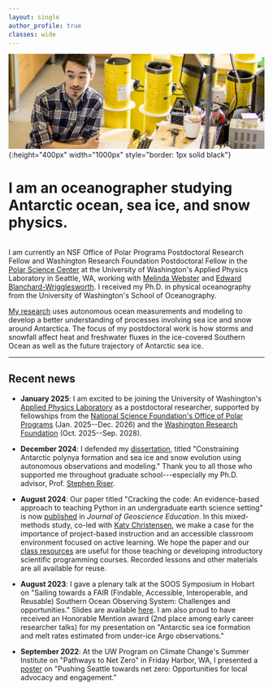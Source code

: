 ```yaml
---
layout: single
author_profile: true
classes: wide
---
```


![Myself in the Riser Argo float lab at the University of Washington (credit: Dennis Wise)](/assets/images/Riser_lab.jpg){:height="400px" width="1000px" style="border: 1px solid black"}


# I am an oceanographer studying Antarctic ocean, sea ice, and snow physics.

<hr style="height:0.5px; visibility:hidden;" />

I am currently an NSF Office of Polar Programs Postdoctoral Research Fellow and Washington Research Foundation Postdoctoral Fellow in the [Polar Science Center](https://psc.apl.uw.edu) at the University of Washington's Applied Physics Laboratory in Seattle, WA, working with [Melinda Webster](https://psc.apl.uw.edu/people/investigators/melinda-webster/) and [Edward Blanchard-Wrigglesworth](https://environment.uw.edu/faculty/edward-blanchard-wrigglesworth/). I received my Ph.D. in physical oceanography from the University of Washington's School of Oceanography.

[My research](/research/) uses autonomous ocean measurements and modeling to develop a better understanding of processes involving sea ice and snow around Antarctica. The focus of my postdoctoral work is how storms and snowfall affect heat and freshwater fluxes in the ice-covered Southern Ocean as well as the future trajectory of Antarctic sea ice.

---

## Recent news

* **January 2025**: I am excited to be joining the University of Washington's [Applied Physics Laboratory](https://apl.uw.edu) as a postdoctoral researcher, supported by fellowships from the [National Science Foundation's Office of Polar Programs](https://www.nsf.gov/geo/opp/postdoctoral-awardees) (Jan. 2025--Dec. 2026) and the [Washington Research Foundation](https://www.wrfseattle.org/news/washington-research-foundation-awards-12-three-year-postdoctoral-fellowships/) (Oct. 2025--Sep. 2028).

* **December 2024**: I defended my [dissertation](https://www.proquest.com/docview/3193487908/abstract/F5C6EEB19E034450PQ/1), titled "Constraining Antarctic polynya formation and sea ice and snow evolution using autonomous observations and modeling." Thank you to all those who supported me throughout graduate school---especially my Ph.D. advisor, Prof. [Stephen Riser](https://environment.uw.edu/faculty/stephen-riser/).

* **August 2024**: Our paper titled "Cracking the code: An evidence-based approach to teaching Python in an undergraduate earth science setting" is now [published](https://doi.org/10.1080/10899995.2024.2384338) in *Journal of Geoscience Education*. In this mixed-methods study, co-led with [Katy Christensen](https://www.colorado.edu/instaar/katy-christensen), we make a case for the importance of project-based instruction and an accessible classroom environment focused on active learning. We hope the paper and our [class resources](https://ethan-campbell.github.io/OCEAN_215/) are useful for those teaching or developing introductory scientific programming courses. Recorded lessons and other materials are all available for reuse.

* **August 2023**: I gave a plenary talk at the SOOS Symposium in Hobart on "Sailing towards a FAIR (Findable, Accessible, Interoperable, and Reusable) Southern Ocean Observing System: Challenges and opportunities." Slides are available [here](https://drive.google.com/file/d/1_CDwI-qF09X2aAW4m-DACyvHacmdXtz1/view?usp=share_link). I am also proud to have received an Honorable Mention award (2nd place among early career researcher talks) for my presentation on "Antarctic sea ice formation and melt rates estimated from under-ice Argo observations."

* **September 2022**: At the UW Program on Climate Change's Summer Institute on "Pathways to Net Zero" in Friday Harbor, WA, I presented a [poster](https://drive.google.com/file/d/1i8ZHOGYXqMWO0tGKttS80YHMbWj5oVN6/view?usp=sharing) on "Pushing Seattle towards net zero: Opportunities for local advocacy and engagement."


<!-- Hidden below:

* **February 2022**: At the AGU Fall Meeting in December, Katy Christensen and I virtually presented a retrospective [study](https://agu.confex.com/agu/fm21/meetingapp.cgi/Paper/998855) of our redesign of OCEAN 215, our department's introductory Python course (see our [poster](https://drive.google.com/file/d/1BVnXeqSyAi4VCX5e1NwL0gk_QMHr6bHo/view?usp=sharing) here). We just learned that we received an [Outstanding Student Presentation Award](https://connect.agu.org/education/honors/educationsectionospa)!

* **January 2021**: I was selected for a three-year term as the [APECS representative](https://www.apecs.is/who-we-are/representatives.html) to the Southern Ocean Observing System (SOOS) [Weddell Sea–Dronning Maud Land Regional Working Group](http://www.soos.aq/activities/rwg/wsdml). The RWG is a multinational body that aims to coordinate observations and science in this interesting region of the Southern Ocean.

* **December 2020**: [Katy Christensen](https://www.ocean.washington.edu/home/Katy%20Christensen) and I finished co-teaching OCEAN 215, an introductory Python data analysis course. We adopted a flipped, virtual format and redesigned the course to incorporate a variety of evidence-based teaching practices. Our course website can be accessed [at this link](https://ethan-campbell.github.io/OCEAN_215/). All recorded lessons and other materials are available for reuse.

* **May 2020**: A new paper led by [Lauren von Berg](https://www.princeton.edu/news/2020/06/22/lauren-von-berg-class-2020-publishes-research-internship-studying-antarctic-sea-ice) at Princeton and [Channing Prend](https://cprend.github.io) at SIO, titled "[Weddell Sea phytoplankton blooms modulated by sea ice variability and polynya formation](https://agupubs.onlinelibrary.wiley.com/doi/10.1029/2020GL087954)," is now out in *Geophysical Research Letters*. For more details on our study, see [Research](/research/).

* **February 2020**: I'll be presenting [new work](https://agu.confex.com/agu/osm20/meetingapp.cgi/Paper/657323) on Antarctic sea ice growth and melt reconstructions using under-ice ocean observations at the Ocean Sciences Meeting in San Diego on February 21.

* **September 2019**: I discussed Weddell Sea polynyas with Dan Jones from BAS on his podcast, "Climate Scientists." Listen [here](https://anchor.fm/climate-scientists/episodes/Ethan-Campbell-e52ogj).

* **August 2019**: I'll be speaking about Weddell Sea polynyas at the [IGS](https://www.igsoc.org) Sea Ice Symposium in Winnipeg on August 23 and at the NYU Courant [AOS Colloquium](https://math.nyu.edu/dynamic/calendars/seminars/atmosphere-ocean-science-colloquium/) in New York on September 4.

* **June 2019**: My first paper as lead author, titled "[Antarctic offshore polynyas linked to Southern Hemisphere climate anomalies](https://www.nature.com/articles/s41586-019-1294-0)," is out in *Nature*. See [Research](/research/) for a summary of this study and [Publications](/publications/) for links to media coverage.

* **April 2019**: The third annual UW Program on Climate Change (PCC) Spring Symposium was organized by myself and other members of the PCC [Graduate Student Steering Committee](https://pcc.uw.edu/people/graduate-student-steering-committee/). Read my PCC blog post about the event [here](https://pcc.uw.edu/blog/2019/05/09/the-third-annual-spring-symposium-was-held-on-april-27-2019/).

* **February 2019**: A new paper led by [Earle Wilson](https://sustainability.stanford.edu/people/earle-wilson) at UW, titled "[Winter upper-ocean stability and ice&ndash;ocean feedbacks in the sea ice&ndash;covered Southern Ocean](https://journals.ametsoc.org/doi/abs/10.1175/JPO-D-18-0184.1)," is out in *Journal of Physical Oceanography*. For more details on our study, see [Research](/research/).

* **January 2019**: Throughout the next year, I will be presenting [live shows](https://pacificsciencecenter.org/visit/planetarium/) on polar oceanography in the Willard Smith Planetarium at the Pacific Science Center in Seattle. This opportunity is thanks to PacSci's Science Communication Fellowship.

-->

<!-- Global site tag (gtag.js) - Google Analytics -->
<script async src="https://www.googletagmanager.com/gtag/js?id=G-Y4L523YJ0J"></script>
<script>
  window.dataLayer = window.dataLayer || [];
  function gtag(){dataLayer.push(arguments);}
  gtag('js', new Date());

  gtag('config', 'G-Y4L523YJ0J');
</script>